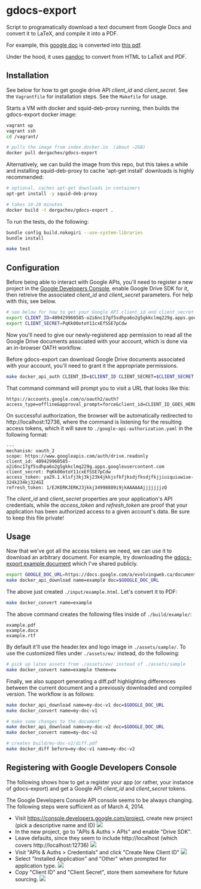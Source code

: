 gdocs-export
============

Script to programatically download a text document from Google Docs and convert
it to LaTeX, and compile it into a PDF.

For example, this [google
doc](https://docs.google.com/a/evolvingweb.ca/document/d/1dwYaiiy4P0KA7PvNwAP2fsPAf6qMMNzwaq8W66mwyds/edit)
is converted into [this
pdf](https://raw.githubusercontent.com/dergachev/gdocs-export/master/build/example/example.pdf).

Under the hood, it uses [pandoc](http://johnmacfarlane.net/pandoc/) to convert from HTML to LaTeX and PDF.

Installation
------------

See below for how to get google drive API *client_id* and *client_secret*.
See the `Vagrantfile` for installation steps.
See the `Makefile` for usage.

Starts a VM with docker and squid-deb-proxy running, then builds the gdocs-export docker image:

```bash
vagrant up
vagrant ssh
cd /vagrant/

# pulls the image from index.docker.io  (about ~2GB)
docker pull dergachev/gdocs-export
```

Alternatively, we can build the image from this repo, but this takes a while
and installing squid-deb-proxy to cache 'apt-get install' downloads is highly
recommended:

```bash
# optional, caches apt-get downloads in containers
apt-get install -y squid-deb-proxy

# takes 10-20 minutes
docker build -t dergachev/gdocs-export .
```

To run the tests, do the following:

```bash
bundle config build.nokogiri --use-system-libraries
bundle install 

make test
```

Configuration
-------------

Before being able to interact with Google APIs, you'll need to register a new
project in the [Google Developers
Console](https://console.developers.google.com/project), enable Google Drive
SDK for it, then retreive the associated *client_id* and *client_secret*
parameters.  For help with this, see below.

```bash
# see below for how to get your Google API client_id and client_secret (these are fake)
export CLIENT_ID=409429960585-o2i6nc17gf5sdhpa6o2g5gkkclmq229g.apps.googleusercontent.com
export CLIENT_SECRET=PqKk00otoY11cxEfSSE7pCdw
```

Now you'll need to give our newly-registered app permission to read all the Google Drive
documents associated with your account, which is done via an in-browser OATH workflow.

Before gdocs-export can download Google Drive documents associated with your
account, you'll need to grant it the appropriate permissions.


```bash
make docker_api_auth CLIENT_ID=$CLIENT_ID CLIENT_SECRET=$CLIENT_SECRET
```

That command command will prompt you to visit a URL that looks like this:

```
https://accounts.google.com/o/oauth2/auth?access_type=offline&approval_prompt=force&client_id=CLIENT_ID_GOES_HERE&redirect_uri=http://localhost:12736/&response_type=code&scope=https://www.googleapis.com/auth/drive.readonly
```

On successful authorization, the browser will be automatically redirected to
http://localhost:12736, where the command is listening for the resulting access
tokens, which it will save to `./google-api-authorization.yaml` in the
following format:

```
---
mechanism: oauth_2
scope: https://www.googleapis.com/auth/drive.readonly
client_id: 409429960585-o2i6nc17gf5sdhpa6o2g5gkkclmq229g.apps.googleusercontent.com
client_secret: PqKk00otoY11cxEfSSE7pCdw
access_token: ya29.1.klsfj3kj3kj23k4jkkjsfkfjksdjfksdjfkjjiuiquiuwiue-324k234kj324GI
refresh_token: 1/EJKERKJERKJ3jkkj34998889i9jkAAAAAAjjjjjjjzQ
```

The *client_id* and *client_secret* properties are your application's API
credentials, while the *access_token* and *refresh_token* are proof that your
application has been authorized access to a given account's data. Be sure to
keep this file private!

Usage
-----

Now that we've got all the access tokens we need, we can use it to download an
arbitrary document. For example, try downloading the [gdocs-export example
document](https://docs.google.com/a/evolvingweb.ca/document/d/1dwYaiiy4P0KA7PvNwAP2fsPAf6qMMNzwaq8W66mwyds/edit)
which I've shared publicly.

```bash
export GOOGLE_DOC_URL=https://docs.google.com/a/evolvingweb.ca/document/d/1dwYaiiy4P0KA7PvNwAP2fsPAf6qMMNzwaq8W66mwyds/edit
make docker_api_download name=example doc=$GOOGLE_DOC_URL
```

The above just created `./input/example.html`. Let's convert it to PDF:

```bash
make docker_convert name=example
```

The above command creates the following files inside of `./build/example/`:

    example.pdf
    example.docx
    example.rtf

By default it'll use the header.tex and logo image in `./assets/sample/`.
To use the customized files under `./assets/ew/` instead, do the following:

```bash
# pick up latex assets from ./assets/ew/ instead of ./assets/sample
make docker_convert name=example theme=ew
```

Finally, we also support generating a diff.pdf highlighting differences between
the current document and a previously downloaded and compiled version. The
workflow is as follows:

```bash
make docker_api_download name=my-doc-v1 doc=$GOOGLE_DOC_URL
make docker_convert name=my-doc-v1

# make some changes to the document
make docker_api_download name=my-doc-v2 doc=$GOOGLE_DOC_URL
make docker_convert name=my-doc-v2

# creates build/my-doc-v2/diff.pdf
make docker_diff before=my-doc-v1 name=my-doc-v2
```

Registering with Google Developers Console
------------------------------------------

The following shows how to get a register your app (or rather, your instance of
gdocs-export) and get a Google API *client_id* and *client_secret* tokens.

The Google Developers Console API console seems to be always changing. The
following steps were sufficient as of March 4, 2014.

* Visit https://console.developers.google.com/project, create new project (pick a descriptive name and ID)
    ![](https://dl.dropbox.com/u/29440342/screenshots/QOXZHZMW-2014.03.04-17-49-16.png)
* In the new project, go to "APIs & Auths > APIs" and enable "Drive SDK".
 * Leave defaults, since they seem to include http://localhost (which covers http://localhost:12736)
    ![](https://dl.dropbox.com/u/29440342/screenshots/YXQGJYLR-2014.03.04-17-50-44.png)
* Visit "APIs & Auths > Credentials" and click "Create New Client ID"
    ![](https://dl.dropbox.com/u/29440342/screenshots/QJRSROZL-2014.03.04-17-51-50.png)
* Select "Installed Application" and "Other" when prompted for application type.
    ![](https://dl.dropbox.com/u/29440342/screenshots/SNFDZSWW-2014.03.04-17-52-19.png)
* Copy "Client ID" and "Client Secret", store them somewhere for future sourcing.
    ![](https://dl.dropbox.com/u/29440342/screenshots/GGJDQSIN-2014.03.04-17-57-34.png)
